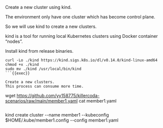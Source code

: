 Create a new cluster using kind.

The environment only have one cluster which has become control plane.

So we will use kind to create a new clusters.

kind is a tool for running local Kubernetes clusters using Docker container “nodes”.

Install kind from release binaries.

```
curl -Lo ./kind https://kind.sigs.k8s.io/dl/v0.14.0/kind-linux-amd64
chmod +x ./kind
sudo mv ./kind /usr/local/bin/kind
```{{exec}}

Create a new clusters.
This process can consume more time.

```
wget https://github.com/yy158775/killercoda-scenarios/raw/main/member1.yaml
cat member1.yaml
```{{exec}}

```
kind create cluster --name member1 --kubeconfig $HOME/.kube/member1.config --config member1.yaml
```{{exec}}